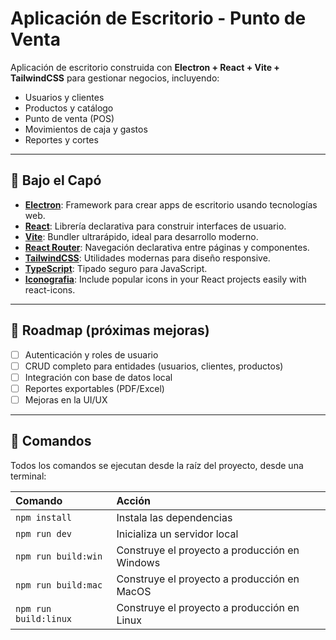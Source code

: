 # Aplicación de Escritorio - Punto de Venta

Aplicación de escritorio construida con **Electron + React + Vite + TailwindCSS** para gestionar negocios, incluyendo:
- Usuarios y clientes
- Productos y catálogo
- Punto de venta (POS)
- Movimientos de caja y gastos
- Reportes y cortes

---

## 🚀 Bajo el Capó

- [**Electron**](https://www.electronjs.org): Framework para crear apps de escritorio usando tecnologías web.
- [**React**](https://react.dev): Librería declarativa para construir interfaces de usuario.
- [**Vite**](https://vite.dev): Bundler ultrarápido, ideal para desarrollo moderno.
- [**React Router**](https://reactrouter.com): Navegación declarativa entre páginas y componentes.
- [**TailwindCSS**](https://tailwindcss.com): Utilidades modernas para diseño responsive.
- [**TypeScript**](https://www.typescriptlang.org): Tipado seguro para JavaScript.
- [**Iconografia**](https://www.npmjs.com/package/react-icons): Include popular icons in your React projects easily with react-icons.

---

## 🌟 Roadmap (próximas mejoras)

- [ ] Autenticación y roles de usuario
- [ ] CRUD completo para entidades (usuarios, clientes, productos)
- [ ] Integración con base de datos local
- [ ] Reportes exportables (PDF/Excel)
- [ ] Mejoras en la UI/UX

---

## 🧞 Comandos

Todos los comandos se ejecutan desde la raíz del proyecto, desde una terminal:

| Comando                   | Acción                                           |
| :------------------------ | :----------------------------------------------- |
| `npm install`             | Instala las dependencias                         |
| `npm run dev`             | Inicializa un servidor local                     |
| `npm run build:win`       | Construye el proyecto a producción en Windows    |
| `npm run build:mac`       | Construye el proyecto a producción en MacOS      |
| `npm run build:linux`     | Construye el proyecto a producción en Linux      | 
